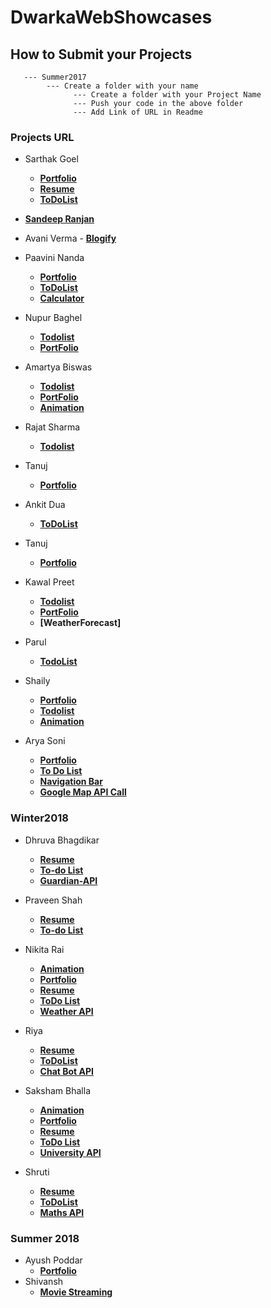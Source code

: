 # DwarkaWebShowcases

## How to Submit your Projects
       --- Summer2017
            --- Create a folder with your name 
                  --- Create a folder with your Project Name 
                  --- Push your code in the above folder
                  --- Add Link of URL in Readme 

### Projects URL
 - Sarthak Goel
    - **[Portfolio](https://practical-mcnulty-daa87a.netlify.com)**
    - **[Resume](https://nifty-kalam-55c9c2.netlify.com)**
    - **[ToDoList](https://tender-turing-5ebc3e.netlify.com)**
 - **[Sandeep Ranjan](https://github.com/srsandy/DwarkaWebShowcases/tree/master/Summer2017/Sandeep%20Ranjan/Expenso)**
 - Avani Verma 
       - **[Blogify](http://blogify-version4.bitballoon.com/)**
 - Paavini Nanda
    - **[Portfolio](http://lifeguard-runouts-78461.bitballoon.com/)**
    - **[ToDoList](http://reporter-goat-24368.bitballoon.com/)**
    - **[Calculator](http://cashier-suit-45113.bitballoon.com/)**
 - Nupur Baghel
 	  - **[Todolist](http://mercenary-cheetah-86354.bitballoon.com/)**
 	  - **[PortFolio](http://coordinator-bird-67045.bitballoon.com/)**       
       
 - Amartya Biswas
	  - **[Todolist](http://fireman-florence-78507.bitballoon.com/)**
 	  - **[PortFolio](http://advisor-complexes-28855.bitballoon.com/)**
	  - **[Animation](http://miller-alice-38748.bitballoon.com/)**
- Rajat Sharma
    - **[Todolist](http://to-do-list-by-rajat.bitballoon.com)**

 - Tanuj
	  - **[Portfolio](http://carpenter-stretchers-20738.bitballoon.com/)**


- Ankit Dua
	- **[ToDoList](http://poacher-amplitude-73481.bitballoon.com/)**

 - Tanuj
	  - **[Portfolio](http://upholsterer-beaver-25857.bitballoon.com/)**

  - Kawal Preet
	 - **[Todolist](http://printer-squadrons-26478.bitballoon.com/)**
 	 - **[PortFolio](https://story-teller-joseph-73622.bitballoon.com)** 
	 - **[WeatherForecast]**
    
- Parul
    - **[TodoList](https://sentry-porcupine-65848.bitballoon.com)**
- Shaily
    - **[Portfolio](https://http://psychiatrist-fatigues-84347.bitballoon.com)**
    - **[Todolist](http://coordinator-alcyon-88116.bitballoon.com/)**
    - **[Animation](http://speaker-hazel-32851.bitballoon.com/)**

- Arya Soni 
    - **[Portfolio](http://aryasoni-portfoliopage.bitballoon.com/)**
    - **[To Do List](http://palmist-canary-37811.bitballoon.com/)**
    - **[Navigation Bar](http://examiner-platter-35753.bitballoon.com/)**
    - **[Google Map API Call](http://organist-aaron-32126.bitballoon.com/)**


### Winter2018

- Dhruva Bhagdikar
    - **[Resume](http://dhruva.bitballoon.com)**
    - **[To-do List](http://to-do-list-dhruva.bitballoon.com)**
    - **[Guardian-API](http://guardian-api.bitballoon.com)**

- Praveen Shah
    - **[Resume](http://competent-morse-c4cea5.bitballoon.com)**
    - **[To-do List](http://upbeat-ritchie-9f6d9b.bitballoon.com)**
    
- Nikita Rai
    - **[Animation](http://modest-pasteur-ee6fff.bitballoon.com/)**
    - **[Portfolio](http://portfolio29.bitballoon.com/)**
    - **[Resume](http://resume29.bitballoon.com/#wrapper)**
    - **[ToDo List](http://todogithub.bitballoon.com/)**
    - **[Weather API](https://www.bitballoon.com/sites/weatherapigithub)**

- Riya
    - **[Resume](http://riya-resume-cb.bitballoon.com/)**
    - **[ToDoList](http://todo-list-riya.bitballoon.com/)**
    - **[Chat Bot API](http://clever-bot-riya.bitballoon.com/)**
    
- Saksham Bhalla
    - **[Animation](http://damping.bitballoon.com/)**
    - **[Portfolio](http://sakshambhalla.bitballoon.com/)**
    - **[Resume](http://sakshambhalla.bitballoon.com/resume)**
    - **[ToDo List](http://saksham-todolist.bitballoon.com/)**
    - **[University API](http://saksham-univ-finder.bitballoon.com/)**
- Shruti
    - **[Resume](http://practical-fermi-48075e.bitballoon.com/)**
    - **[ToDoList](http://quirky-wright-6cf6dd.bitballoon.com/)**
    - **[Maths API](http://hardcore-booth-38eb2e.bitballoon.com/)**

### Summer 2018

- Ayush Poddar
    - **[Portfolio](https://mr-magnificent.github.io/)** 
- Shivansh
    - **[Movie Streaming](https://tranquil-ridge-83872.herokuapp.com/)**

